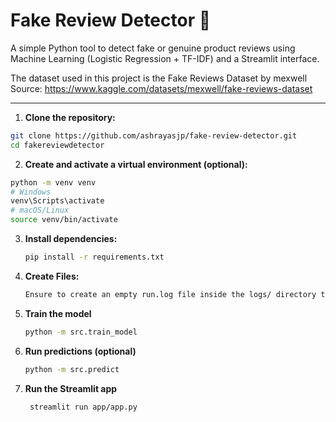 # Fake Review Detector 📝

A simple Python tool to detect fake or genuine product reviews using Machine Learning (Logistic Regression + TF-IDF) and a Streamlit interface.
  
The dataset used in this project is the Fake Reviews Dataset by mexwell
Source: https://www.kaggle.com/datasets/mexwell/fake-reviews-dataset

---

1. **Clone the repository:**

```bash
git clone https://github.com/ashrayasjp/fake-review-detector.git
cd fakereviewdetector
```
2. **Create and activate a virtual environment (optional):**


```bash
python -m venv venv
# Windows
venv\Scripts\activate
# macOS/Linux
source venv/bin/activate
```
3. **Install dependencies:**
   ```bash
   pip install -r requirements.txt
   ```
4. **Create Files:**
   ```bash
   Ensure to create an empty run.log file inside the logs/ directory to store logs.
   ```
5. **Train the model**
   ```bash
   python -m src.train_model
   ```
6. **Run predictions (optional)**
   ```bash
   python -m src.predict
   ```
7. **Run the Streamlit app**
   ```bash
    streamlit run app/app.py
   ```